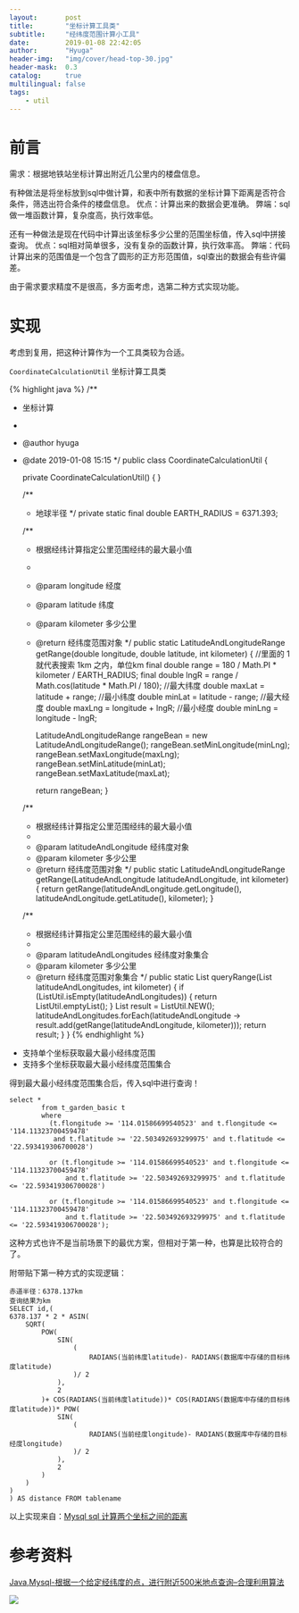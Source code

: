 ```yaml
---
layout:       post
title:        "坐标计算工具类"
subtitle:     "经纬度范围计算小工具"
date:         2019-01-08 22:42:05
author:       "Hyuga"
header-img:   "img/cover/head-top-30.jpg"
header-mask:  0.3
catalog:      true
multilingual: false
tags:
    - util
---
```


# 前言

需求：根据地铁站坐标计算出附近几公里内的楼盘信息。

有种做法是将坐标放到sql中做计算，和表中所有数据的坐标计算下距离是否符合条件，筛选出符合条件的楼盘信息。
优点：计算出来的数据会更准确。
弊端：sql做一堆函数计算，复杂度高，执行效率低。

还有一种做法是现在代码中计算出该坐标多少公里的范围坐标值，传入sql中拼接查询。
优点：sql相对简单很多，没有复杂的函数计算，执行效率高。
弊端：代码计算出来的范围值是一个包含了圆形的正方形范围值，sql查出的数据会有些许偏差。

由于需求要求精度不是很高，多方面考虑，选第二种方式实现功能。

# 实现
考虑到复用，把这种计算作为一个工具类较为合适。

`CoordinateCalculationUtil` 坐标计算工具类

{% highlight java %}
/**
 * 坐标计算
 *
 * @author hyuga
 * @date 2019-01-08 15:15
 */
public class CoordinateCalculationUtil {

    private CoordinateCalculationUtil() {
    }

    /**
     * 地球半径
     */
    private static final double EARTH_RADIUS = 6371.393;

    /**
     * 根据经纬计算指定公里范围经纬的最大最小值
     *
     * @param longitude 经度
     * @param latitude  纬度
     * @param kilometer 多少公里
     * @return 经纬度范围对象
     */
    public static LatitudeAndLongitudeRange getRange(double longitude, double latitude, int kilometer) {
        //里面的 1 就代表搜索 1km 之内，单位km
        final double range = 180 / Math.PI * kilometer / EARTH_RADIUS;
        final double lngR = range / Math.cos(latitude * Math.PI / 180);
        //最大纬度
        double maxLat = latitude + range;
        //最小纬度
        double minLat = latitude - range;
        //最大经度
        double maxLng = longitude + lngR;
        //最小经度
        double minLng = longitude - lngR;

        LatitudeAndLongitudeRange rangeBean = new LatitudeAndLongitudeRange();
        rangeBean.setMinLongitude(minLng);
        rangeBean.setMaxLongitude(maxLng);
        rangeBean.setMinLatitude(minLat);
        rangeBean.setMaxLatitude(maxLat);

        return rangeBean;
    }

    /**
     * 根据经纬计算指定公里范围经纬的最大最小值
     *
     * @param latitudeAndLongitude 经纬度对象
     * @param kilometer            多少公里
     * @return 经纬度范围对象
     */
    public static LatitudeAndLongitudeRange getRange(LatitudeAndLongitude latitudeAndLongitude, int kilometer) {
        return getRange(latitudeAndLongitude.getLongitude(), latitudeAndLongitude.getLatitude(), kilometer);
    }

    /**
     * 根据经纬计算指定公里范围经纬的最大最小值
     *
     * @param latitudeAndLongitudes 经纬度对象集合
     * @param kilometer             多少公里
     * @return 经纬度范围对象集合
     */
    public static List<LatitudeAndLongitudeRange> queryRange(List<LatitudeAndLongitude> latitudeAndLongitudes, int kilometer) {
        if (ListUtil.isEmpty(latitudeAndLongitudes)) {
            return ListUtil.emptyList();
        }
        List<LatitudeAndLongitudeRange> result = ListUtil.NEW();
        latitudeAndLongitudes.forEach(latitudeAndLongitude -> result.add(getRange(latitudeAndLongitude, kilometer)));
        return result;
    }
}
{% endhighlight %}

- 支持单个坐标获取最大最小经纬度范围
- 支持多个坐标获取最大最小经纬度范围集合

得到最大最小经纬度范围集合后，传入sql中进行查询！

```
select *
        from t_garden_basic t
        where
          (t.flongitude >= '114.01586699540523' and t.flongitude <= '114.11323700459478'
           and t.flatitude >= '22.503492693299975' and t.flatitude <= '22.593419306700028')

          or (t.flongitude >= '114.01586699540523' and t.flongitude <= '114.11323700459478'
              and t.flatitude >= '22.503492693299975' and t.flatitude <= '22.593419306700028')

          or (t.flongitude >= '114.01586699540523' and t.flongitude <= '114.11323700459478'
              and t.flatitude >= '22.503492693299975' and t.flatitude <= '22.593419306700028');
```

这种方式也许不是当前场景下的最优方案，但相对于第一种，也算是比较符合的了。

附带贴下第一种方式的实现逻辑：

```
赤道半径：6378.137km
查询结果为km
SELECT id,(
6378.137 * 2 * ASIN(
    SQRT(
        POW(
            SIN(
                (
                    RADIANS(当前纬度latitude)- RADIANS(数据库中存储的目标纬度latitude)
                )/ 2
            ),
            2
        )+ COS(RADIANS(当前纬度latitude))* COS(RADIANS(数据库中存储的目标纬度latitude))* POW(
            SIN(
                (
                    RADIANS(当前经度longitude)- RADIANS(数据库中存储的目标经度longitude)
                )/ 2
            ),
            2
        )
    )
)
) AS distance FROM tablename
```

以上实现来自：[Mysql sql 计算两个坐标之间的距离](https://crabdave.iteye.com/blog/2301497)

# 参考资料
[Java,Mysql-根据一个给定经纬度的点，进行附近500米地点查询–合理利用算法](https://www.cnblogs.com/zt007/p/6373722.html)

![](https://images2015.cnblogs.com/blog/1034021/201702/1034021-20170207133355432-51913608.png)
